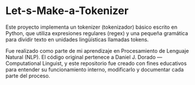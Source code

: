# Let-s-Make-a-Tokenizer

Este proyecto implementa un tokenizer (tokenizador) básico escrito en Python, que utiliza expresiones regulares (regex) y una pequeña gramática para dividir texto en unidades lingüísticas llamadas tokens.

Fue realizado como parte de mi aprendizaje en Procesamiento de Lenguaje Natural (NLP).
El código original pertenece a Daniel J. Dorado — Computational Linguist, y este repositorio fue creado con fines educativos para entender su funcionamiento interno, modificarlo y documentar cada parte del proceso.
